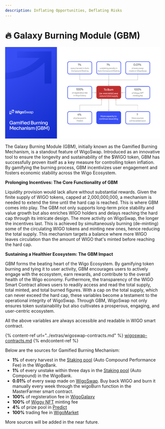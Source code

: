 ```yaml
---
description: Inflating Opportunities, Deflating Risks
---
```


# 🔥 Galaxy Burning Module (GBM)

![](../.gitbook/assets/GBM.png)

The Galaxy Burning Module (GBM), initially known as the Gamified Burning Mechanism, is a standout feature of WigoSwap. Introduced as an innovative tool to ensure the longevity and sustainability of the $WIGO token, GBM has successfully proven itself as a key measure for controlling token inflation. By gamifying the burning process, GBM incentivizes user engagement and fosters economic stability across the Wigo Ecosystem.



**Prolonging Incentives: The Core Functionality of GBM**

Liquidity provision would lack allure without substantial rewards. Given the finite supply of WIGO tokens, capped at 2,000,000,000, a mechanism is needed to extend the time until the hard cap is reached. This is where GBM comes into play. The GBM not only supports long-term price stability and value growth but also enriches WIGO holders and delays reaching the hard cap through its intricate design. The more activity on WigoSwap, the longer the incentives last. This is achieved by simultaneously burning (de-minting) some of the circulating WIGO tokens and minting new ones, hence reducing the total supply. This mechanism targets a balance where more WIGO leaves circulation than the amount of WIGO that's minted before reaching the hard cap.

**Sustaining a Healthier Ecosystem: The GBM Impact**

GBM forms the beating heart of the Wigo Ecosystem. By gamifying token burning and tying it to user activity, GBM encourages users to actively engage with the ecosystem, earn rewards, and contribute to the overall health of the Wigo economy. Furthermore, the transparency of the WIGO Smart Contract allows users to readily access and read the total supply, total minted, and total burned figures. With a cap on the total supply, which can never exceed the hard cap, these variables become a testament to the operational integrity of WigoSwap. Through GBM, WigoSwap not only ensures token sustainability but also cultivates a prosperous, engaging, and user-centric ecosystem.



All the above variables are always accessible and readable in WIGO smart contract.

{% content-ref url="../extras/wigoswap-contracts.md" %}
[wigoswap-contracts.md](../extras/wigoswap-contracts.md)
{% endcontent-ref %}



Below are the sources for Gamified Burning Mechanism:

* **1%** of every harvest in the [Staking pool](../wigoswap-the-defi/defi-products/staking-wigo/automatic-vs.-standard.md) (Auto Compound Performance Fee) in the WigoBank.
* **1%** of every unstake within three days in the [Staking pool](../wigoswap-the-defi/defi-products/staking-wigo/automatic-vs.-standard.md) (Auto Compound) in the WigoBank.
* **0.01%** of every swap made on [WigoSwap](../wigoswap-the-defi/defi-products/swap/). Buy back WIGO and burn it manually every week through the wigoBurn function in the MasterFarmer smart contract.
* **100%** of registeration fee in [WigoGalaxy](../wigogalaxy/overview/)
* **100%** of [Wiggy NFT](broken-reference) minting fee
* **4%** of prize pool in [Predict](../wigoplay/predict-game/)
* **100%** trading fee in [WigoMarket](../bazaar/overview.md)

More sources will be added in the near future.

